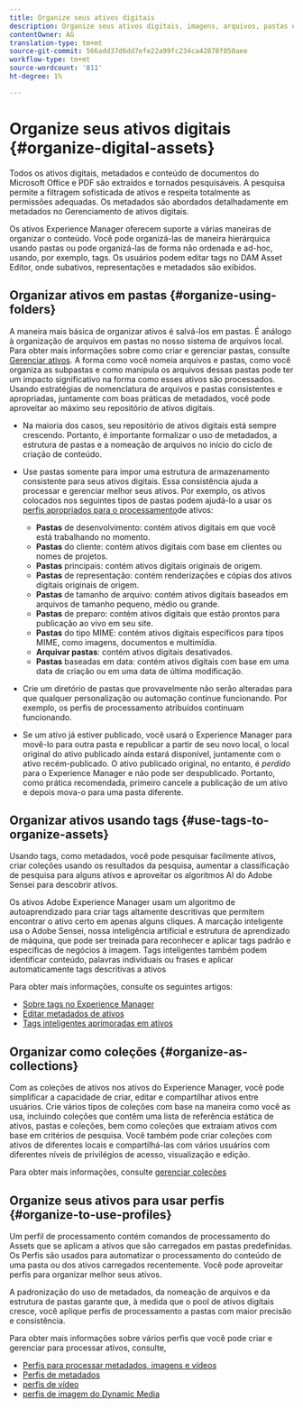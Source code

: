 ```yaml
---
title: Organize seus ativos digitais
description: Organize seus ativos digitais, imagens, arquivos, pastas e assim por diante usando o Experience Manager.
contentOwner: AG
translation-type: tm+mt
source-git-commit: 566add37d6dd7efe22a99fc234ca42878f050aee
workflow-type: tm+mt
source-wordcount: '811'
ht-degree: 1%

---
```



# Organize seus ativos digitais {#organize-digital-assets}

Todos os ativos digitais, metadados e conteúdo de documentos do Microsoft Office e PDF são extraídos e tornados pesquisáveis. A pesquisa permite a filtragem sofisticada de ativos e respeita totalmente as permissões adequadas. Os metadados são abordados detalhadamente em metadados no Gerenciamento de ativos digitais.

Os ativos Experience Manager oferecem suporte a várias maneiras de organizar o conteúdo. Você pode organizá-las de maneira hierárquica usando pastas ou pode organizá-las de forma não ordenada e ad-hoc, usando, por exemplo, tags. Os usuários podem editar tags no DAM Asset Editor, onde subativos, representações e metadados são exibidos.

## Organizar ativos em pastas {#organize-using-folders}

A maneira mais básica de organizar ativos é salvá-los em pastas. É análogo à organização de arquivos em pastas no nosso sistema de arquivos local. Para obter mais informações sobre como criar e gerenciar pastas, consulte [Gerenciar ativos](managing-assets-touch-ui.md). A forma como você nomeia arquivos e pastas, como você organiza as subpastas e como manipula os arquivos dessas pastas pode ter um impacto significativo na forma como esses ativos são processados. Usando estratégias de nomenclatura de arquivos e pastas consistentes e apropriadas, juntamente com boas práticas de metadados, você pode aproveitar ao máximo seu repositório de ativos digitais.

* Na maioria dos casos, seu repositório de ativos digitais está sempre crescendo. Portanto, é importante formalizar o uso de metadados, a estrutura de pastas e a nomeação de arquivos no início do ciclo de criação de conteúdo.
* Use pastas somente para impor uma estrutura de armazenamento consistente para seus ativos digitais. Essa consistência ajuda a processar e gerenciar melhor seus ativos. Por exemplo, os ativos colocados nos seguintes tipos de pastas podem ajudá-lo a usar os [perfis apropriados para o processamento](processing-profiles.md)de ativos:

   * **Pastas** de desenvolvimento: contém ativos digitais em que você está trabalhando no momento.
   * **Pastas** do cliente: contém ativos digitais com base em clientes ou nomes de projetos.
   * **Pastas** principais: contém ativos digitais originais de origem.
   * **Pastas** de representação: contém renderizações e cópias dos ativos digitais originais de origem.
   * **Pastas** de tamanho de arquivo: contém ativos digitais baseados em arquivos de tamanho pequeno, médio ou grande.
   * **Pastas** de preparo: contém ativos digitais que estão prontos para publicação ao vivo em seu site.
   * **Pastas** do tipo MIME: contém ativos digitais específicos para tipos MIME, como imagens, documentos e multimídia.
   * **Arquivar pastas**: contém ativos digitais desativados.
   * **Pastas** baseadas em data: contém ativos digitais com base em uma data de criação ou em uma data de última modificação.

* Crie um diretório de pastas que provavelmente não serão alteradas para que qualquer personalização ou automação continue funcionando. Por exemplo, os perfis de processamento atribuídos continuam funcionando.
* Se um ativo já estiver publicado, você usará o Experience Manager para movê-lo para outra pasta e republicar a partir de seu novo local, o local original do ativo publicado ainda estará disponível, juntamente com o ativo recém-publicado. O ativo publicado original, no entanto, é *perdido* para o Experience Manager e não pode ser despublicado. Portanto, como prática recomendada, primeiro cancele a publicação de um ativo e depois mova-o para uma pasta diferente.

## Organizar ativos usando tags {#use-tags-to-organize-assets}

Usando tags, como metadados, você pode pesquisar facilmente ativos, criar coleções usando os resultados da pesquisa, aumentar a classificação de pesquisa para alguns ativos e aproveitar os algoritmos AI do Adobe Sensei para descobrir ativos.

Os ativos Adobe Experience Manager usam um algoritmo de autoaprendizado para criar tags altamente descritivas que permitem encontrar o ativo certo em apenas alguns cliques. A marcação inteligente usa o Adobe Sensei, nossa inteligência artificial e estrutura de aprendizado de máquina, que pode ser treinada para reconhecer e aplicar tags padrão e específicas de negócios à imagem. Tags inteligentes também podem identificar conteúdo, palavras individuais ou frases e aplicar automaticamente tags descritivas a ativos

Para obter mais informações, consulte os seguintes artigos:

* [Sobre tags no Experience Manager](/help/sites-authoring/tags.md)
* [Editar metadados de ativos](meta-edit.md)
* [Tags inteligentes aprimoradas em ativos](enhanced-smart-tags.md)

## Organizar como coleções {#organize-as-collections}

Com as coleções de ativos nos ativos do Experience Manager, você pode simplificar a capacidade de criar, editar e compartilhar ativos entre usuários. Crie vários tipos de coleções com base na maneira como você as usa, incluindo coleções que contêm uma lista de referência estática de ativos, pastas e coleções, bem como coleções que extraiam ativos com base em critérios de pesquisa.  Você também pode criar coleções com ativos de diferentes locais e compartilhá-las com vários usuários com diferentes níveis de privilégios de acesso, visualização e edição.

Para obter mais informações, consulte [gerenciar coleções](managing-collections-touch-ui.md)

<!-- TBD items: add screenshots where applicable
Any hints/recommendations of when to use what method of organizing? Some examples of how organizing helps towards a better taxonomy and improved content velocity.
Add back links to blog posts by marketing?
-->

## Organize seus ativos para usar perfis {#organize-to-use-profiles}

Um perfil de processamento contém comandos de processamento do Assets que se aplicam a ativos que são carregados em pastas predefinidas. Os Perfis são usados para automatizar o processamento do conteúdo de uma pasta ou dos ativos carregados recentemente. Você pode aproveitar perfis para organizar melhor seus ativos.

A padronização do uso de metadados, da nomeação de arquivos e da estrutura de pastas garante que, à medida que o pool de ativos digitais cresce, você aplique perfis de processamento a pastas com maior precisão e consistência.

Para obter mais informações sobre vários perfis que você pode criar e gerenciar para processar ativos, consulte,

* [Perfis para processar metadados, imagens e vídeos](processing-profiles.md)
* [Perfis de metadados](metadata-profiles.md)
* [perfis de vídeo](video-profiles.md)
* [perfis de imagem do Dynamic Media](image-profiles.md)
